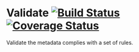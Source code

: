 # Validate [![Build Status](https://travis-ci.org/FAANG/validate-metadata.svg?branch=master)](https://travis-ci.org/FAANG/validate-metadata) [![Coverage Status](https://coveralls.io/repos/github/FAANG/validate/badge.svg?branch=master)](https://coveralls.io/github/FAANG/validate?branch=master)

Validate the metadata complies with a set of rules.

